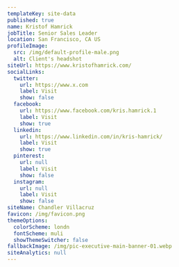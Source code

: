 ```yaml
---
templateKey: site-data
published: true
name: Kristof Hamrick
jobTitle: Senior Sales Leader
location: San Francisco, CA US
profileImage:
  src: /img/default-profile-male.png
  alt: Client's headshot
siteUrl: https://www.kristofhamrick.com/
socialLinks:
  twitter:
    url: https://www.x.com
    label: Visit
    show: false
  facebook:
    url: https://www.facebook.com/kris.hamrick.1
    label: Visit
    show: true
  linkedin:
    url: https://www.linkedin.com/in/kris-hamrick/
    label: Visit
    show: true
  pinterest:
    url: null
    label: Visit
    show: false
  instagram:
    url: null
    label: Visit
    show: false
siteName: Chandler Villacruz
favicon: /img/favicon.png
themeOptions:
  colorScheme: londn
  fontScheme: muli
  showThemeSwitcher: false
fallbackImage: /img/pic-executive-main-banner-01.webp
siteAnalytics: null
---
```

